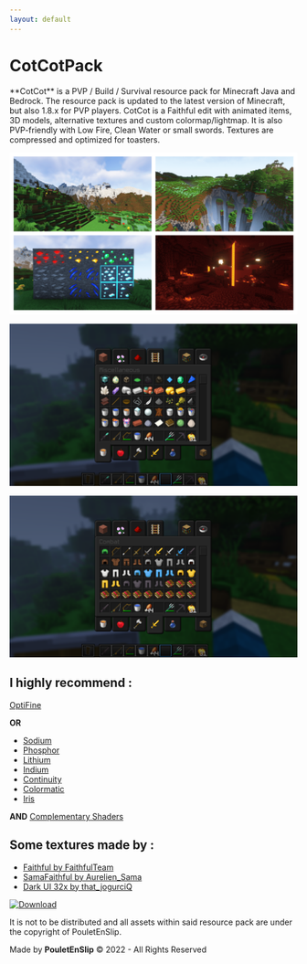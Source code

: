 ```yaml
---
layout: default
---
```


# CotCotPack

<p>**CotCot** is a PVP / Build / Survival resource pack for Minecraft Java and Bedrock. The resource pack is updated to the latest version of Minecraft, but also 1.8.x for PVP players. CotCot is a Faithful edit with animated items, 3D models, alternative textures and custom colormap/lightmap. It is also PVP-friendly with Low Fire, Clean Water or small swords. Textures are compressed and optimized for toasters.</p>

![0](img/0.png)

![1](img/1.png)

![2](img/2.png)

## I highly recommend :

[OptiFine](https://www.optifine.net/home)

**OR**
* [Sodium](https://www.curseforge.com/minecraft/mc-mods/sodium)
* [Phosphor](https://www.curseforge.com/minecraft/mc-mods/phosphor)
* [Lithium](https://www.curseforge.com/minecraft/mc-mods/lithium)
* [Indium](https://www.curseforge.com/minecraft/mc-mods/indium/files)
* [Continuity](https://www.curseforge.com/minecraft/mc-mods/continuity/files)
* [Colormatic](https://www.curseforge.com/minecraft/mc-mods/colormatic)
* [Iris](https://www.curseforge.com/minecraft/mc-mods/irisshaders)

**AND**
[Complementary Shaders](https://www.curseforge.com/minecraft/customization/complementary-shaders)

## Some textures made by :

* [Faithful by FaithfulTeam](https://faithful.team)
* [SamaFaithful by Aurelien_Sama](https://www.youtube.com/channel/UCM2e9ub5nKQIvYbIPxSTbOg)
* [Dark UI 32x by that_jogurciQ](https://www.curseforge.com/minecraft/texture-packs/dark-ui-32x)

[![Download](https://www.pngall.com/wp-content/uploads/2/Downloadable-PDF-Button-PNG-Image.png)](https://github.com/PouletEnSlip/CotCotPack/releases)

It is not to be distributed and all assets within said resource pack are under the copyright of PouletEnSlip.

Made by **PouletEnSlip** © 2022 - All Rights Reserved
